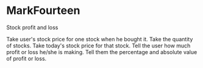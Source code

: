 # MarkFourteen
 Stock profit and loss 

Take user's stock price for one stock when he bought it.
Take the quantity of stocks.
Take today's stock price for that stock.
Tell the user how much profit or loss he/she is making.
Tell them the percentage and absolute value of profit or loss.
